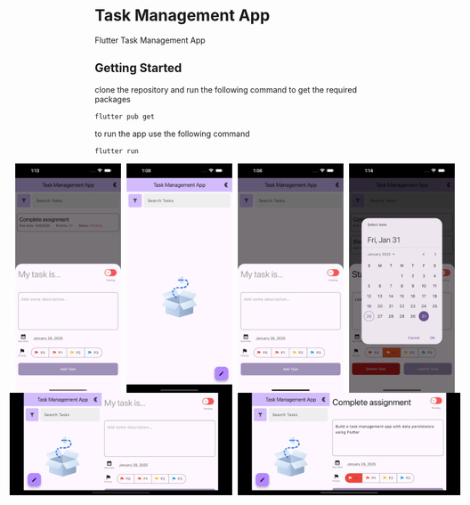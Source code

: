 # Task Management App

Flutter Task Management App

## Getting Started

clone the repository and run the following command to get the required packages

```bash
flutter pub get
```

to run the app use the following command

```bash
flutter run
```

<div style="display: flex; gap: 10px; justify-content: center; align-items: center;">

  <img src="./screenshots/screenshot1.png" alt="Image 1" style="width: 190px; height: auto;">
  <img src="./screenshots/screenshot4.png" alt="Image 4" style="width: 190px; height: auto;">
  <img src="./screenshots/screenshot5.png" alt="Image 5" style="width: 190px; height: auto;">
  <img src="./screenshots/screenshot6.png" alt="Image 6" style="width: 190px; height: auto;">

</div>
<div style="display: flex; gap: 10px; justify-content: center; align-items: center;">
 <img src="./screenshots/screenshot3.png" alt="Image 3" style="width: 400px; height: auto;">
  <img src="./screenshots/screenshot2.png" alt="Image 2" style="width: 400px; height: auto;">
</div>



